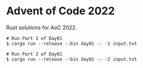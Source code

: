 Advent of Code 2022
===================

Rust solutions for AoC 2022.

```
# Run Part 1 of Day01
$ cargo run --release --bin day01 -- -1 input.txt

# Run Part 2 of Day01
$ cargo run --release --bin day01 -- -2 input.txt
```

